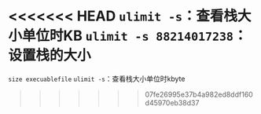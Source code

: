 <<<<<<< HEAD
`ulimit -s`：查看栈大小单位时KB
`ulimit -s 88214017238`：设置栈的大小
=======
`size execuablefile`
`ulimit -s`：查看栈大小单位时kbyte
>>>>>>> 07fe26995e37b4a982ed8ddf160d45970eb38d37
